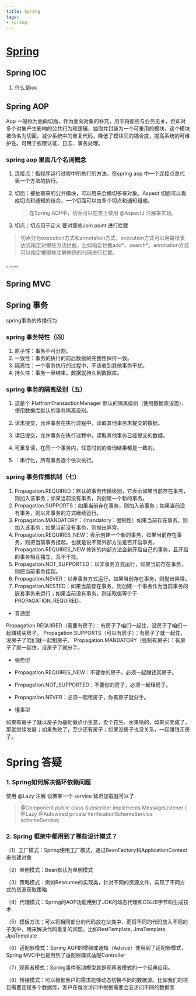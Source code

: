 ```yaml
---
title: Spring
tags: 
- spring
---
```



# [Spring](https://blog.csdn.net/a745233700/article/details/80959716/) 

## Spring IOC 

1. 什么是ioc 





## Spring AOP

Aop 一般称为面向切面，作为面向对象的补充，用于将那些与业务无关，但却对多个对象产生影响的公共行为和逻辑，抽取并封装为一个可重用的模块，这个模块被命名为切面。减少系统中的重复代码，降低了模块间的耦合度，提高系统的可维护性。可用于权限认证、日志、事务处理。

### spring aop 里面几个名词概念

1. 连接点：指程序运行过程中所执行的方法。在spring aop 中一个连接点总代表一个方法的执行。

2. 切面：被抽取来的公共模块，可以用来会横切多哥对象。Aspect 切面可以看成切点和通知的结合，一个切面可以由多个切点和通知组成。

   > 在Spring AOP中，切面可以在类上使用 @AspectJ 注解来实现。

3. 切点：切点用于定义  要对那些Join point 进行拦截

> 切点分为execution方式和annotation方式。execution方式可以用路径表达式指定对哪些方法拦截，比如指定拦截add*、search*。annotation方式可以指定被哪些注解修饰的代码进行拦截。

。。。。。





## Spring MVC



## Spring 事务

spring事务的传播行为 

### spring 事务特性（四）

1. 原子性：事务不可分割。
2. 一致性：事务的执行的前后数据的完整性保持一致。
3. 隔离性：一个事务执行的过程中，不该收到其他事务干扰。
4. 持久性：事务一旦结束，数据就持久到数据库。

### spring 事务的隔离级别（五）

1. 这是个 PlatfromTransactionManager 默认的隔离级别（使用数据库设置），使用数据库默认的事务隔离级别。

2. 读未提交，允许事务在执行过程中，读取其他事务未提交的数据。

3. 读已提交，允许事务在执行过程中，读取其他事务已经提交的数据。

4. 可重复读，在同一个事务内，任意时刻的查询结果都是一致的。

5. ：串行化，所有事务逐个依次执行。

### spring 事务传播机制（七）

1. Propagation.REQUIRED：默认的事务传播级别，它表示如果当前存在事务，则加入该事务；如果当前没有事务，则创建一个新的事务。
2. Propagation.SUPPORTS：如果当前存在事务，则加入该事务；如果当前没有事务，则以非事务的方式继续运行。
3. Propagation.MANDATORY：（mandatory：强制性）如果当前存在事务，则加入该事务；如果当前没有事务，则抛出异常。
4. Propagation.REQUIRES_NEW：表示创建一个新的事务，如果当前存在事务，则把当前事务挂起。也就是说不管外部方法是否开启事务，Propagation.REQUIRES_NEW 修饰的内部方法会新开启自己的事务，且开启的事务相互独立，互不干扰。
5. Propagation.NOT_SUPPORTED：以非事务方式运行，如果当前存在事务，则把当前事务挂起。
6. Propagation.NEVER：以非事务方式运行，如果当前存在事务，则抛出异常。
7. Propagation.NESTED：如果当前存在事务，则创建一个事务作为当前事务的嵌套事务来运行；如果当前没有事务，则该取值等价于 PROPAGATION_REQUIRED。

- 普通型

Propagation.REQUIRED（需要有房子）：有房子了咱们一起住，没房子了咱们一起赚钱买房子。
Propagation.SUPPORTS（可以有房子）：有房子了就一起住，没房子了咱们就一起租房子。
Propagation.MANDATORY（强制有房子）：有房子了就一起住，没房子了就分手。

* 强势型

- Propagation.REQUIRES_NEW：不要你的房子，必须一起赚钱买房子。
- Propagation.NOT_SUPPORTED：不要你的房子，必须一起租房子。
- Propagation.NEVER：必须一起租房子，你有房子就分手。

- 懂事型

如果有房子了就以房子为基础做点小生意，卖个花生、水果啥的，如果买卖成了，那就继续发展；如果失败了，至少还有房子；如果没房子也没关系，一起赚钱买房子。

# Spring 答疑

### 1.  Spring如何解决循环依赖问题

使用 @Lazy 注解 设置某一个 service 延迟加载就可以了.

>@Component
>public class Subscriber implements MessageListener {
>	@Lazy
>	@Autowired
>	private VerificationSchemeService schemeService;

### 2. Spring 框架中都用到了哪些设计模式？

（1）工厂模式：Spring使用工厂模式，通过BeanFactory和ApplicationContext来创建对象

（2）单例模式：Bean默认为单例模式

（3）策略模式：例如Resource的实现类，针对不同的资源文件，实现了不同方式的资源获取策略

（4）代理模式：Spring的AOP功能用到了JDK的动态代理和CGLIB字节码生成技术

（5）模板方法：可以将相同部分的代码放在父类中，而将不同的代码放入不同的子类中，用来解决代码重复的问题。比如RestTemplate, JmsTemplate, JpaTemplate

（6）适配器模式：Spring AOP的增强或通知（Advice）使用到了适配器模式，Spring MVC中也是用到了适配器模式适配Controller

（7）观察者模式：Spring事件驱动模型就是观察者模式的一个经典应用。

（8）桥接模式：可以根据客户的需求能够动态切换不同的数据源。比如我们的项目需要连接多个数据库，客户在每次访问中根据需要会去访问不同的数据库











